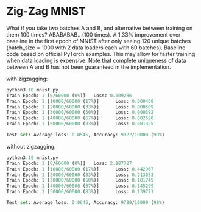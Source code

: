 # Zig-Zag MNIST
What if you take two batches A and B, and alternative between training on them 100 times? ABABABAB.. (100 times). A 1.33% improvement over baseline in the first epoch of MNIST after only seeing 120 unique batches (batch_size = 1000 with 2 data loaders each with 60 batches). Baseline code based on official PyTorch examples. This may allow for faster training when data loading is expensive. Note that complete uniqueness of data between A and B has not been guaranteed in the implementation.

with zigzagging:
```py
python3.10 mnist.py
Train Epoch: 1 [0/60000 (0%)]   Loss: 0.009286
Train Epoch: 1 [10000/60000 (17%)]      Loss: 0.000468
Train Epoch: 1 [20000/60000 (33%)]      Loss: 0.000509
Train Epoch: 1 [30000/60000 (50%)]      Loss: 0.000392
Train Epoch: 1 [40000/60000 (67%)]      Loss: 0.002520
Train Epoch: 1 [50000/60000 (83%)]      Loss: 0.001325

Test set: Average loss: 0.0545, Accuracy: 9922/10000 (99%)
```

without zigzagging:
```py
python3.10 mnist.py
Train Epoch: 1 [0/60000 (0%)]   Loss: 2.187327
Train Epoch: 1 [10000/60000 (17%)]      Loss: 0.442967
Train Epoch: 1 [20000/60000 (33%)]      Loss: 0.213033
Train Epoch: 1 [30000/60000 (50%)]      Loss: 0.181745
Train Epoch: 1 [40000/60000 (67%)]      Loss: 0.145299
Train Epoch: 1 [50000/60000 (83%)]      Loss: 0.139771

Test set: Average loss: 0.0645, Accuracy: 9789/10000 (98%)
```

